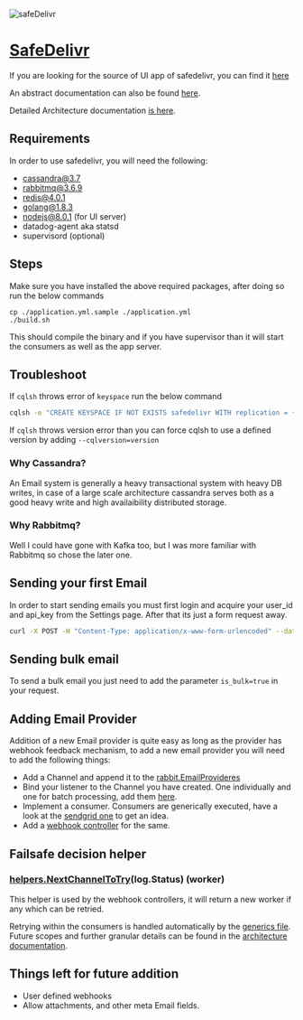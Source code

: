 ![safeDelivr](http://i.imgur.com/S3I357i.png)
# [SafeDelivr](https://safedelivr.com/)
If you are looking for the source of UI app of safedelivr, you can find it [here](https://github.com/DronRathore/safedelivr-ui)

An abstract documentation can also be found [here](https://safedelivr.com/docs).

Detailed Architecture documentation [is here](https://github.com/DronRathore/safedelivr/blob/master/architecture.md).

## Requirements
In order to use safedelivr, you will need the following:
- cassandra@3.7
- rabbitmq@3.6.9
- redis@4.0.1
- golang@1.8.3
- nodejs@8.0.1 (for UI server)
- datadog-agent aka statsd
- supervisord (optional)

## Steps
Make sure you have installed the above required packages, after doing so run the below commands
```
cp ./application.yml.sample ./application.yml
./build.sh
```
This should compile the binary and if you have supervisor than it will start the consumers as well as the app server.
## Troubleshoot
If ```cqlsh``` throws error of ```keyspace``` run the below command
```sh
cqlsh -e "CREATE KEYSPACE IF NOT EXISTS safedelivr WITH replication = {'class': 'SimpleStrategy', 'replication_factor': 1}"
```
If ```cqlsh``` throws version error than you can force cqlsh to use a defined version by adding ```--cqlversion=version```
### Why Cassandra?
An Email system is generally a heavy transactional system with heavy DB writes, in case of a large scale architecture cassandra serves both as a good heavy write and high availaibility distributed storage.

### Why Rabbitmq?
Well I could have gone with Kafka too, but I was more familiar with Rabbitmq so chose the later one.

## Sending your first Email
In order to start sending emails you must first login and acquire your user_id and api_key from the Settings page. After that its just a form request away.
```sh
curl -X POST -H "Content-Type: application/x-www-form-urlencoded" --data 'from=me@me.com&to=you@you.com&subject=Holla&body=Hello&user_id=user_id&api_key=api_key' https://safedelivr.com/api/batch/
```
## Sending bulk email
To send a bulk email you just need to add the parameter ```is_bulk=true``` in your request.

## Adding Email Provider

Addition of a new Email provider is quite easy as long as the provider has webhook feedback mechanism, to add a new email provider you will need to add the following things:
- Add a Channel and append it to the [rabbit.EmailProvideres](https://github.com/DronRathore/safedelivr/blob/master/src/rabbit/setup.go#L47)
- Bind your listener to the Channel you have created. One individually and one for batch processing, add them [here](https://github.com/DronRathore/safedelivr/blob/master/worker.go#L31-L45).
- Implement a consumer. Consumers are generically executed, have a look at the [sendgrid one](https://github.com/DronRathore/safedelivr/blob/master/src/worker/sendgrid.go#L26) to get an idea.
- Add a [webhook controller](https://github.com/DronRathore/safedelivr/blob/master/src/controller/webhook.go#L23-L203) for the same.
## Failsafe decision helper

### [helpers.NextChannelToTry](https://github.com/DronRathore/safedelivr/blob/master/src/helpers/workers.go#L24)(log.Status) (worker)

This helper is used by the webhook controllers, it will return a new worker if any which can be retried.

Retrying within the consumers is handled automatically by the [generics file](https://github.com/DronRathore/safedelivr/blob/master/src/worker/generics.go#L120).
Future scopes and further granular details can be found in the [architecture documentation](https://github.com/DronRathore/safedelivr/blob/master/architecture.md).

## Things left for future addition
- User defined webhooks
- Allow attachments, and other meta Email fields.
